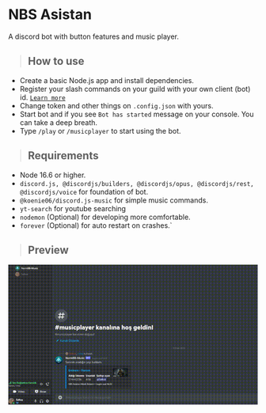 # NBS Asistan
A discord bot with button features and music player.

> ## How to use

- Create a basic Node.js app and install dependencies.
- Register your slash commands on your guild with your own client (bot) id. [`Learn more`](https://discordjs.guide/interactions/registering-slash-commands.html)
- Change token and other things on `.config.json` with yours.
- Start bot and if you see `Bot has started` message on your console. You can take a deep breath.
- Type `/play` or `/musicplayer` to start using the bot.

> ## Requirements
-  Node 16.6 or higher.
- `discord.js, @discordjs/builders, @discordjs/opus, @discordjs/rest, @discordjs/voice` for foundation of bot.
- `@koenie06/discord.js-music` for simple music commands.
- `yt-search` for youtube searching
- `nodemon` (Optional) for developing more comfortable.
- `forever` (Optional) for auto restart on crashes.`

> ## Preview
  ![](preview.gif)
